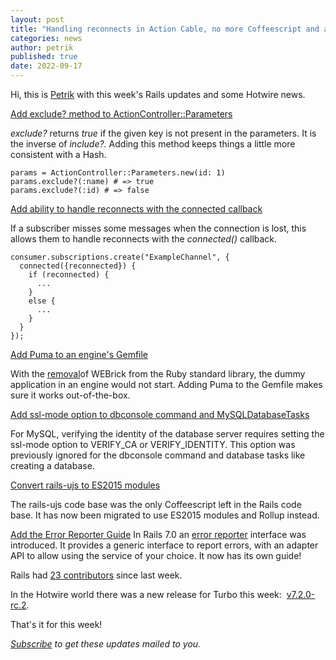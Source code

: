 ```yaml
---
layout: post
title: "Handling reconnects in Action Cable, no more Coffeescript and a new guide."
categories: news
author: petrik
published: true
date: 2022-09-17
---
```


Hi, this is [Petrik](https://twitter.com/four54) with this week's Rails updates and some Hotwire news.


[Add exclude? method to ActionController::Parameters](https://github.com/rails/rails/pull/45887)

_exclude?_ returns _true_ if the given key is not present in the parameters. It is the inverse of _include?._
Adding this method keeps things a little more consistent with a Hash.


    params = ActionController::Parameters.new(id: 1)
    params.exclude?(:name) # => true
    params.exclude?(:id) # => false



[Add ability to handle reconnects with the connected callback](https://github.com/rails/rails/pull/45738)

If a subscriber misses some messages when the connection is lost, this allows them to handle reconnects with the _connected()_ callback.


    consumer.subscriptions.create("ExampleChannel", {
      connected({reconnected}) {
        if (reconnected) {
          ...
        }
        else {
          ...
        }
      }
    });



[Add Puma to an engine's Gemfile](https://github.com/rails/rails/pull/45950)

With the [removal](https://github.com/ruby/ruby/pull/3729)of WEBrick from the Ruby standard library, the dummy application in an engine would not start. Adding Puma to the Gemfile makes sure it works out-of-the-box.


[Add ssl-mode option to dbconsole command and MySQLDatabaseTasks](https://github.com/rails/rails/pull/46008)

For MySQL, verifying the identity of the database server requires setting the ssl-mode option to VERIFY\_CA or VERIFY\_IDENTITY. This option was previously ignored for the dbconsole command and database tasks like creating a database.


[Convert rails-ujs to ES2015 modules](https://github.com/rails/rails/pull/45546)

The rails-ujs code base was the only Coffeescript left in the Rails code base. It has now been migrated to use ES2015 modules and Rollup instead.


[Add the Error Reporter Guide](https://github.com/rails/rails/pull/45946)
In Rails 7.0 an [error reporter](https://github.com/rails/rails/pull/43625) interface was introduced. It provides a generic interface to report errors, with an adapter API to allow using the service of your choice.
It now has its own guide!


Rails had [23 contributors](https://contributors.rubyonrails.org/contributors/in-time-window/20220910-20220917) since last week.

In the Hotwire world there was a new release for Turbo this week:&nbsp; [v7.2.0-rc.2](https://github.com/hotwired/turbo/releases/tag/v7.2.0-rc.2).

That's it for this week!

_[Subscribe](https://world.hey.com/this.week.in.rails) to get these updates mailed to you._
